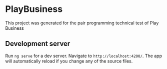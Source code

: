 # PlayBusiness

This project was generated for the pair programming technical test of Play Business

## Development server

Run `ng serve` for a dev server. Navigate to `http://localhost:4200/`. The app will automatically reload if you change any of the source files.